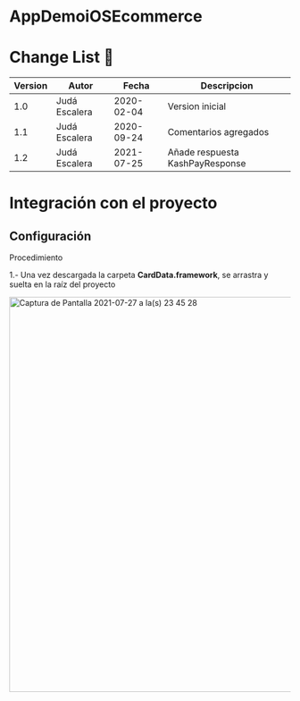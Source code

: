 # AppDemoiOSEcommerce

# Change List :green_book:

Version | Autor | Fecha | Descripcion
--------|---------------------|------------|----------------
1.0 | Judá Escalera| 2020-02-04 | Version inicial
1.1 | Judá Escalera| 2020-09-24 | Comentarios agregados
1.2 | Judá Escalera| 2021-07-25 | Añade respuesta KashPayResponse

# Integración con el proyecto

## Configuración

Procedimiento

1.- Una vez descargada la carpeta **CardData.framework**, se arrastra y suelta en la raíz del proyecto

<img width="707" alt="Captura de Pantalla 2021-07-27 a la(s) 23 45 28" src="https://user-images.githubusercontent.com/28871704/127265212-47b3c77c-a70f-428f-a82a-31f88721fe9d.png">
